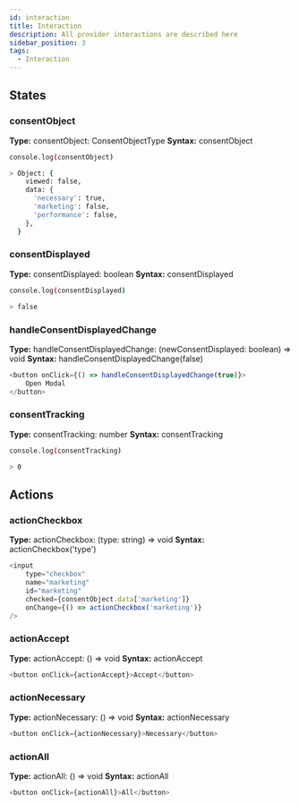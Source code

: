 ```yaml
---
id: interaction
title: Interaction
description: All provider interactions are described here
sidebar_position: 3
tags:
  - Interaction
---
```


## States

### consentObject
**Type:** consentObject: ConsentObjectType
**Syntax:** consentObject
```bash
console.log(consentObject)

> Object: {
    viewed: false,
    data: {
      'necessary': true,
      'marketing': false,
      'performance': false,
    },
  }
```

### consentDisplayed
**Type:** consentDisplayed: boolean
**Syntax:** consentDisplayed
```bash
console.log(consentDisplayed)

> false
```

### handleConsentDisplayedChange
**Type:** handleConsentDisplayedChange: (newConsentDisplayed: boolean) => void
**Syntax:** handleConsentDisplayedChange(false)
```javascript
<button onClick={() => handleConsentDisplayedChange(true)}>
    Open Modal
</button>
```

### consentTracking
**Type:** consentTracking: number
**Syntax:** consentTracking
```bash
console.log(consentTracking)

> 0
```

## Actions

### actionCheckbox
**Type:** actionCheckbox: (type: string) => void
**Syntax:** actionCheckbox('type')
```javascript
<input
    type="checkbox"
    name="marketing"
    id="marketing"
    checked={consentObject.data['marketing']}
    onChange={() => actionCheckbox('marketing')}
/>
```

### actionAccept
**Type:** actionAccept: () => void
**Syntax:** actionAccept
```javascript
<button onClick={actionAccept}>Accept</button>
```

### actionNecessary
**Type:** actionNecessary: () => void
**Syntax:** actionNecessary
```javascript
<button onClick={actionNecessary}>Necessary</button>
```

### actionAll
**Type:** actionAll: () => void
**Syntax:** actionAll
```javascript
<button onClick={actionAll}>All</button>
```